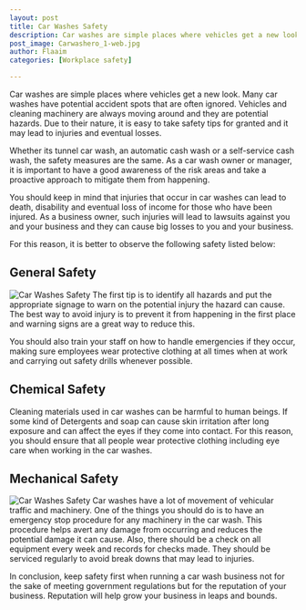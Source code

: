 ```yaml
---
layout: post
title: Car Washes Safety
description: Car washes are simple places where vehicles get a new look. Many car washes have potential accident spots that are often ignored
post_image: Carwashero_1-web.jpg
author: Flaaim
categories: [Workplace safety]

---
```


Car washes are simple places where vehicles get a new look. Many car washes have potential accident spots that are often ignored. Vehicles and cleaning machinery are always moving around and they are potential hazards. Due to their nature, it is easy to take safety tips for granted and it may lead to injuries and eventual losses.


Whether its tunnel car wash, an automatic cash wash or a self-service cash wash, the safety measures are the same. As a car wash owner or manager, it is important to have a good awareness of the risk areas and take a proactive approach to mitigate them from happening.

You should keep in mind that injuries that occur in car washes can lead to death, disability and eventual loss of income for those who have been injured. As a business owner, such injuries will lead to lawsuits against you and your business and they can cause big losses to you and your business.

For this reason, it is better to observe the following safety listed below:

## General Safety
![Car Washes Safety](https://safetyworkblog.com/assets/Carwashero_1-web.jpg)
The first tip is to identify all hazards and put the appropriate signage to warn on the potential injury the hazard can cause. The best way to avoid injury is to prevent it from happening in the first place and warning signs are a great way to reduce this.

You should also train your staff on how to handle emergencies if they occur, making sure employees wear protective clothing at all times when at work and carrying out safety drills whenever possible.

## Chemical Safety
Cleaning materials used in car washes can be harmful to human beings. If some kind of Detergents and soap can cause skin irritation after long exposure and can affect the eyes if they come into contact. For this reason, you should ensure that all people wear protective clothing including eye care when working in the car washes.

## Mechanical Safety
![Car Washes Safety](https://safetyworkblog.com/assets/car-wash-2179231_640.jpg)
Car washes have a lot of movement of vehicular traffic and machinery. One of the things you should do is to have an emergency stop procedure for any machinery in the car wash. This procedure helps avert any damage from occurring and reduces the potential damage it can cause. Also, there should be a check on all equipment every week and records for checks made. They should be serviced regularly to avoid break downs that may lead to injuries.

In conclusion, keep safety first when running a car wash business not for the sake of meeting government regulations but for the reputation of your business. Reputation will help grow your business in leaps and bounds.
